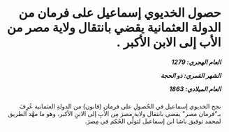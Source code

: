 <h1 dir="rtl">حصول الخديوي إسماعيل على فرمان من الدولة العثمانية يقضي بانتقال ولاية مصر من الأب إلى الابن الأكبر .</h1>

<h5 dir="rtl">العام الهجري:  1279

الشهر القمري: ذو الحجة

العام الميلادي: 1863</h5>

<p dir="rtl">نجح الخديوي إسماعيل في الحُصولِ على فرمان (قانون) من الدولةِ العثمانية عُرِفَ بـ"فرمان مصر" يقضي بانتقال ولاية مصرَ مِن الأبِ إلى الابنِ الأكبر، وهو ما مهَّد الطريق لمحمد توفيق باشا ابن إسماعيل لتولِّي الحُكم في مِصرَ.</p></br>
